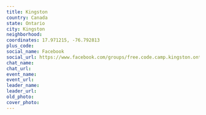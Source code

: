 ```yaml
---
title: Kingston
country: Canada
state: Ontario
city: Kingston
neighborhood: 
coordinates: 17.971215, -76.792813
plus_code:
social_name: Facebook
social_url: https://www.facebook.com/groups/free.code.camp.kingston.ontario
chat_name:
chat_url:
event_name:
event_url:
leader_name:
leader_url:
old_photo: 
cover_photo:
---
```

